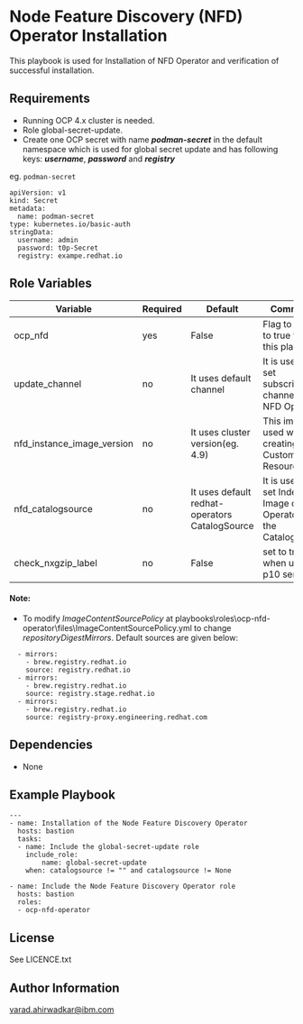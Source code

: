 Node Feature Discovery (NFD) Operator Installation
=========
This playbook is used for Installation of NFD Operator and verification of successful installation.


Requirements
------------

 - Running OCP 4.x cluster is needed.
 - Role global-secret-update.
 - Create one OCP secret with name ***podman-secret***  in the default namespace which is used for global secret update and has following keys:
   ***username***, ***password***  and ***registry***  

eg. `podman-secret`
```
apiVersion: v1
kind: Secret
metadata:
  name: podman-secret
type: kubernetes.io/basic-auth
stringData:
  username: admin
  password: t0p-Secret
  registry: exampe.redhat.io
```


Role Variables
--------------

| Variable                    | Required | Default                                    | Comments                                            |
|-----------------------------|----------|--------------------------------------------|-----------------------------------------------------|
| ocp_nfd  |yes | False| Flag to be set to true to run this playbook |
| update_channel  | no | It uses default channel | It is used to set subscription channel for NFD Operator |
| nfd_instance_image_version  | no | It uses cluster version(eg. 4.9) |This image is used while creating NFD Custom Resource |
| nfd_catalogsource  | no | It uses default redhat-operators CatalogSource | It is used to set Index-Image of NFD Operator in the CatalogSource |
| check_nxgzip_label  |no | False| set to true when using p10 server |

#### Note:

- To modify  *ImageContentSourcePolicy* at playbooks\roles\ocp-nfd-operator\files\ImageContentSourcePolicy.yml to change *repositoryDigestMirrors*. 
Default sources are given below:  
```
  - mirrors:
    - brew.registry.redhat.io
    source: registry.redhat.io
  - mirrors:
    - brew.registry.redhat.io
    source: registry.stage.redhat.io
  - mirrors:
    - brew.registry.redhat.io
    source: registry-proxy.engineering.redhat.com
```

Dependencies
------------

 - None

Example Playbook
----------------
```
---
- name: Installation of the Node Feature Discovery Operator
  hosts: bastion
  tasks:
  - name: Include the global-secret-update role
    include_role:
        name: global-secret-update
    when: catalogsource != "" and catalogsource != None

- name: Include the Node Feature Discovery Operator role
  hosts: bastion
  roles:
  - ocp-nfd-operator
```
License
-------

See LICENCE.txt

Author Information
------------------

varad.ahirwadkar@ibm.com


